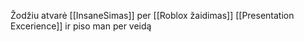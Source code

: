 Žodžiu atvarė [[InsaneSimas]] per [[Roblox žaidimas]] [[Presentation Excerience]] ir piso man per veidą